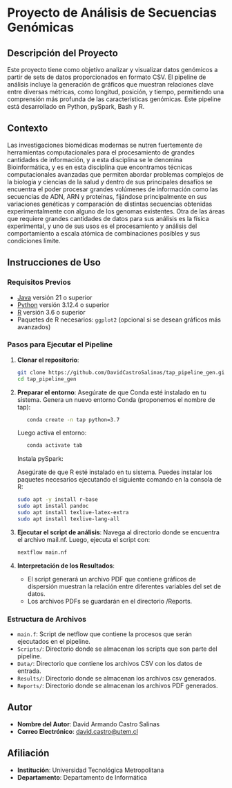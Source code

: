 # Proyecto de Análisis de Secuencias Genómicas

## Descripción del Proyecto

Este proyecto tiene como objetivo analizar y visualizar datos genómicos a partir de sets de datos proporcionados en formato CSV. El pipeline de análisis incluye la generación de gráficos que muestran relaciones clave entre diversas métricas, como longitud, posición, y tiempo, permitiendo una comprensión más profunda de las características genómicas. Este pipeline está desarrollado en Python, pySpark, Bash y R.
## Contexto
Las investigaciones biomédicas modernas se nutren fuertemente de herramientas computacionales para el procesamiento de grandes cantidades de información, y a esta disciplina se le denomina Bioinformática, y es en esta disciplina que encontramos técnicas computacionales avanzadas que permiten abordar problemas complejos de la biología y ciencias de la salud y dentro de sus principales desafíos se encuentra el poder procesar grandes volúmenes de información como las secuencias de ADN, ARN y proteínas, fijándose principalmente en sus variaciones genéticas y comparación de distintas secuencias obtenidas experimentalmente con alguno de los genomas existentes. Otra de las áreas que requiere grandes cantidades de datos para sus análisis es la física experimental, y uno de sus usos es el procesamiento y análisis del comportamiento a escala atómica de combinaciones posibles y sus condiciones límite.

## Instrucciones de Uso

### Requisitos Previos

- [Java](https://www.java.org/) versión 21 o superior
- [Python](https://www.python.org/) versión 3.12.4 o superior
- [R](https://www.r-project.org/) versión 3.6 o superior
- Paquetes de R necesarios: `ggplot2` (opcional si se desean gráficos más avanzados)

### Pasos para Ejecutar el Pipeline

1. **Clonar el repositorio**:
    ```bash
    git clone https://github.com/DavidCastroSalinas/tap_pipeline_gen.git
    cd tap_pipeline_gen
    ```

2. **Preparar el entorno**:
   Asegúrate de que Conda esté instalado en tu sistema.
   Genera un nuevo entorno Conda (proponemos el nombre de tap):   
    ```bash
       conda create -n tap python=3.7 
    ```
    Luego activa el entorno:
    ```bash
       conda activate tab 
    ```
   Instala pySpark: 
   
   Asegúrate de que R esté instalado en tu sistema. Puedes instalar los paquetes necesarios ejecutando el siguiente comando en la consola de R:
    ```bash
    sudo apt -y install r-base
    sudo apt install pandoc
    sudo apt install texlive-latex-extra 
    sudo apt install texlive-lang-all
    ```

4. **Ejecutar el script de análisis**:
   Navega al directorio donde se encuentra el archivo mail.nf. Luego, ejecuta el script con:
    ```bash    
    nextflow main.nf
    ```

5. **Interpretación de los Resultados**:
   - El script generará un archivo PDF que contiene gráficos de dispersión muestran la relación entre diferentes variables del set de datos.
   - Los archivos PDFs se guardarán en el directorio /Reports.

### Estructura de Archivos

- `main.f`: Script de netflow que contiene la procesos que serán ejecutados en el pipeline.
- `Scripts/`: Directorio donde se almacenan los scripts que son parte del pipeline.
- `Data/`: Directorio que contiene los archivos CSV con los datos de entrada.
- `Results/`: Directorio donde se almacenan los archivos csv generados.
- `Reports/`: Directorio donde se almacenan los archivos PDF generados.

## Autor

- **Nombre del Autor**: David Armando Castro Salinas
- **Correo Electrónico**: david.castro@utem.cl

## Afiliación

- **Institución**: Universidad Tecnológica Metropolitana
- **Departamento**: Departamento de Informática
